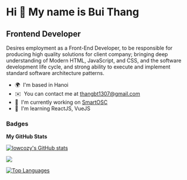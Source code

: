 Hi 👋 My name is Bui Thang
==========================

Frontend Developer
------------------

Desires employment as a Front-End Developer, to be responsible for producing high quality solutions for client company; bringing deep understanding of Modern HTML, JavaScript, and CSS, and the software development life cycle, and strong ability to execute and implement standard software architecture patterns.

* 🌍  I'm based in Hanoi
* ✉️  You can contact me at [thangbt1307@gmail.com](mailto:thangbt1307@gmail.com)
* 🚀  I'm currently working on [SmartOSC](http://www.smartosc.com/)
* 🧠  I'm learning ReactJS, VueJS


### Badges

<b>My GitHub Stats</b>

<a href="http://www.github.com/lowcozy"><img src="https://github-readme-stats.vercel.app/api?username=lowcozy&show_icons=true&hide=&count_private=true&title_color=0891b2&text_color=ffffff&icon_color=0891b2&bg_color=1c1917&hide_border=true&show_icons=true" alt="lowcozy's GitHub stats" /></a>

<a href="http://www.github.com/lowcozy"><img src="https://github-readme-streak-stats.herokuapp.com/?user=lowcozy&stroke=ffffff&background=1c1917&ring=0891b2&fire=0891b2&currStreakNum=ffffff&currStreakLabel=0891b2&sideNums=ffffff&sideLabels=ffffff&dates=ffffff&hide_border=true" /></a>

<a href="https://github.com/lowcozy" align="left"><img src="https://github-readme-stats.vercel.app/api/top-langs/?username=lowcozy&langs_count=10&title_color=0891b2&text_color=ffffff&icon_color=0891b2&bg_color=1c1917&hide_border=true&locale=en&custom_title=Top%20%Languages" alt="Top Languages" /></a>
